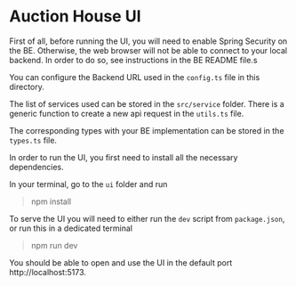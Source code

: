 # Auction House UI

First of all, before running the UI, you will need to enable Spring Security on the BE. Otherwise, the web 
browser will not be able to connect to your local backend.
In order to do so, see instructions in the BE README file.s

You can configure the Backend URL used in the `config.ts` file in this directory.

The list of services used can be stored in the `src/service` folder. There is a generic function to create a new 
api request in the `utils.ts` file.

The corresponding types with your BE implementation can be stored in the `types.ts` file.

In order to run the UI, you first need to install all the necessary dependencies.

In your terminal, go to the `ui` folder and run
> npm install

To serve the UI you will need to either run the `dev` script from `package.json`, or run this in a dedicated terminal
> npm run dev

You should be able to open and use the UI in the default port http://localhost:5173.